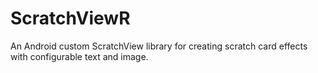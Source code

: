 # ScratchViewR
An Android custom ScratchView library for creating scratch card effects with configurable text and image.
